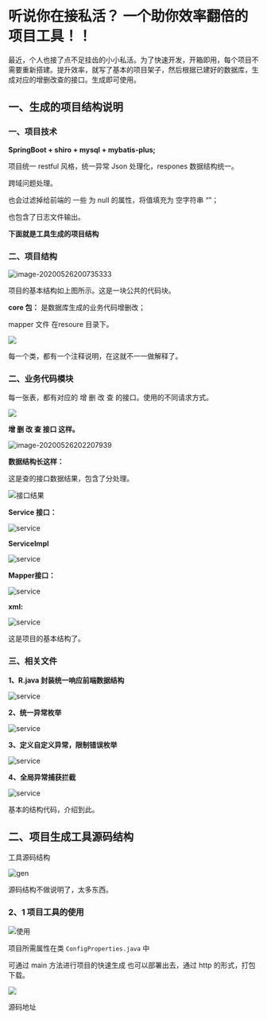 # 听说你在接私活？ 一个助你效率翻倍的项目工具！！

最近，个人也接了点不足挂齿的小小私活。为了快速开发，开箱即用，每个项目不需要重新搭建。提升效率，就写了基本的项目架子，然后根据已建好的数据库，生成对应的增删改查的接口。生成即可使用。

## 一、生成的项目结构说明

### 一、项目技术

**SpringBoot + shiro + mysql + mybatis-plus;**



项目统一 restful 风格，统一异常 Json 处理化，respones 数据结构统一。



跨域问题处理。



也会过滤掉给前端的 一些 为 null 的属性，将值填充为 空字符串 “”；



也包含了日志文件输出。



**下面就是工具生成的项目结构**



### 二、项目结构

![image-20200526200735333](/Users/yongjian/%E9%A1%B9%E7%9B%AE%E7%BB%93%E6%9E%84.png)

项目的基本结构如上图所示。这是一块公共的代码块。



**core 包：** 是数据库生成的业务代码增删改；

mapper 文件 在resoure 目录下。



![](/Users/yongjian/%E9%A1%B9%E7%9B%AE%E7%BB%93%E6%9E%842.png)

每一个类，都有一个注释说明，在这就不一一做解释了。





### 二、业务代码模块

每一张表，都有对应的 增 删 改 查 的接口。使用的不同请求方式。



![](/Users/yongjian/core.png)





**增 删 改 查 接口 这样。**

![image-20200526202207939](/Users/yongjian/Library/Application%20Support/typora-user-images/image-20200526202207939.png)





**数据结构长这样：**

这是查的接口数据结果，包含了分处理。

![接口结果](/Users/yongjian/%E6%8E%A5%E5%8F%A3%E7%BB%93%E6%9E%9C.png)





**Service 接口：**

![service](/Users/yongjian/service.png)



**ServiceImpl**

![service](/Users/yongjian/impl.png)





**Mapper接口：**

![service](/Users/yongjian/mapper.png)



**xml:**

![service](/Users/yongjian/xml.png)

这是项目的基本结构了。



### 三、相关文件

**1、R.java 封装统一响应前端数据结构**

![service](/Users/yongjian/R.png)



**2、统一异常枚举**

![service](/Users/yongjian/Error.png)

**3、定义自定义异常，限制错误枚举**

![service](/Users/yongjian/serviceException.png)

**4、全局异常捕获拦截**

![service](/Users/yongjian/异常捕获.png)



基本的结构代码，介绍到此。





## 二、项目生成工具源码结构

工具源码结构

![gen](/Users/yongjian/gen.png)

源码结构不做说明了，太多东西。



### 2、1 项目工具的使用

![使用](/Users/yongjian/%E4%BD%BF%E7%94%A8.png)

项目所需属性在类 `ConfigProperties.java` 中

可通过 main 方法进行项目的快速生成 也可以部署出去，通过 http 的形式，打包下载。



![](/Users/yongjian/%E6%89%93%E5%8C%85%E4%B8%8B%E8%BD%BD.png)





源码地址![]()